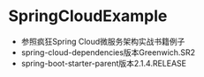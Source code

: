 # SpringCloudExample
- 参照疯狂Spring Cloud微服务架构实战书籍例子
- spring-cloud-dependencies版本Greenwich.SR2
- spring-boot-starter-parent版本2.1.4.RELEASE
